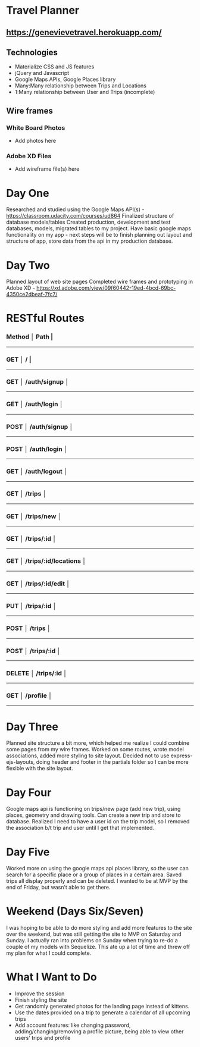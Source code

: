 # Travel Planner

## https://genevievetravel.herokuapp.com/

## Technologies
- Materialize CSS and JS features
- jQuery and Javascript
- Google Maps APIs, Google Places library
- Many:Many relationship between Trips and Locations
- 1:Many relationship between User and Trips (incomplete)

## Wire frames
### White Board Photos
- Add photos here
### Adobe XD Files
- Add wireframe file(s) here

# Day One
Researched and studied using the Google Maps API(s) - https://classroom.udacity.com/courses/ud864
Finalized structure of database models/tables
Created production, development and test databases, models, migrated tables to my project.
Have basic google maps functionality on my app - next steps will be to finish planning out layout and structure of app, store data from the api in my production database.

# Day Two
Planned layout of web site pages
Completed wire frames and prototyping in Adobe XD - https://xd.adobe.com/view/09f60442-19ed-4bcd-69bc-4350ce2dbeaf-7fc7/

# RESTful Routes

### Method │ Path                 |           
-------------------------------
### GET    │ /                    |
-------------------------------
### GET    │ /auth/signup         │
-------------------------------
### GET    │ /auth/login          │
-------------------------------
### POST   │ /auth/signup         │
-------------------------------
### POST   │ /auth/login          │
-------------------------------
### GET    │ /auth/logout         │
-------------------------------
### GET    │ /trips               │
-------------------------------
### GET    │ /trips/new           │
-------------------------------
### GET    │ /trips/:id           │
-------------------------------
### GET    │ /trips/:id/locations │
-------------------------------
### GET    │ /trips/:id/edit      │
-------------------------------
### PUT    │ /trips/:id           │
-------------------------------
### POST   │ /trips               │
-------------------------------
### POST   │ /trips/:id           │
-------------------------------
### DELETE │ /trips/:id           │
-------------------------------
### GET    │ /profile             │
-------------------------------

# Day Three
Planned site structure a bit more, which helped me realize I could combine some pages from my wire frames. Worked on some routes, wrote model associations, added more styling to site layout. Decided not to use express-ejs-layouts, doing header and footer in the partials folder so I can be more flexible with the site layout.

# Day Four
Google maps api is functioning on trips/new page (add new trip), using places, geometry and drawing tools. Can create a new trip and store to database.
Realized I need to have a user id on the trip model, so I removed the association b/t trip and user until I get that implemented.

# Day Five
Worked more on using the google maps api places library, so the user can search for a specific place or a group of places in a certain area. Saved trips all display properly and can be deleted. I wanted to be at MVP by the end of Friday, but wasn't able to get there.

# Weekend (Days Six/Seven)
I was hoping to be able to do more styling and add more features to the site over the weekend, but was still getting the site to MVP on Saturday and Sunday. I actually ran into problems on Sunday when trying to re-do a couple of my models with Sequelize. This ate up a lot of time and threw off my plan for what I could complete. 

# What I Want to Do
- Improve the session
- Finish styling the site
- Get randomly generated photos for the landing page instead of kittens.
- Use the dates provided on a trip to generate a calendar of all upcoming trips
- Add account features: like changing password, adding/changing/removing a profile picture, being able to view other users' trips and profile
